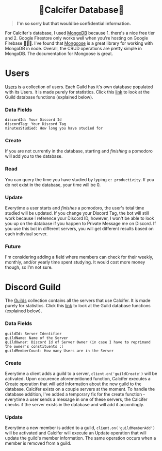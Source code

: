 <h1 align="center">💾Calcifer Database💾</h1>

>**I'm so sorry but that would be confidential information.**

For Calcifer's database, I used <a href="https://www.mongodb.com/">MongoDB</a> because 1. there's a nice free tier and 2. Google Firestore only works well when you're hosting on Google Firebase 💢😠💢. I've found that <a href=https://mongoosejs.com/>Mongoose</a> is a great library for working with MongoDB in node. Overall, the CRUD operations are pretty simple in MongoDB. The documentation for Mongoose is great.

<h1>Users</h1>
<p><a href="https://github.com/andreidimaano/Calcifer/blob/database/src/database/models/User.ts">Users</a> is a collection of users. Each Guild has it's own database populated with its Users. It is made purely for statistics. Click this <a href="https://github.com/andreidimaano/Calcifer/blob/database/src/database/resolvers/GuildResolver.ts">link</a> to look at the Guild database functions (explained below).</p>

<h3>Data Fields</h3>

`discordId: Your Discord Id`<br />
`discordTag: Your Discord Tag`<br />
`minutesStudied: How long you have studied for`<br />

<h3>Create</h3>

If you are not currently in the database, starting and *finishing* a pomodoro will add you to the database.

<h3>Read</h3>

You can query the time you have studied by typing ```c: productivity```. If you do not exist in the database, your time will be 0.

<h3>Update</h3>

Everytime a user starts and *finishes* a pomodoro, the user's total time studied will be updated. If you change your Discord Tag, the bot will still work because I reference your Discord ID, however, I won't be able to look you up on the database if you happen to Private Message me on Discord. If you use this bot in different servers, you will get different results based on each indiviual server.

<h3>Future</h3>

I'm considering adding a field where members can check for their weekly, monthly, and/or yearly time spent studying. It would cost more money though, so I'm not sure.

<h1>Discord Guild</h1>

<p> The <a href="https://github.com/andreidimaano/Calcifer/blob/database/src/database/models/DiscordGuild.ts">Guilds</a> collection contains all the servers that use Calcifer. It is made purely for statistics. Click this <a href="https://github.com/andreidimaano/Calcifer/blob/database/src/database/resolvers/UserResolver.ts">link</a> to look at the Guild database functions (explained below).</p></p>

<h3>Data Fields</h3>

`guildId: Server Identifier`<br />
`guildName: Name of the Server`<br />
`guildOwner: Discord Id of Server Owner (in case I have to reprimand the owner's constituents :)`<br />
`guildMemberCount: How many Users are in the Server`<br />


<h3>Create</h3>

Everytime a client adds a guild to a server, ```client.on('guildCreate')``` will be activated. Upon occurence aforementioned function, Calcifer executes a Create operation that will add information about the new guild to the database. Calcifer exists on a couple servers at the moment. To handle the database addition, I've added a temporary fix for the create function - everytime a user sends a message in one of these servers, the Calcifer checks if the server exists in the database and will add it accordingly.

<h3>Update</h3>

Everytime a new member is added to a guild, ```client.on('guildMemberAdd')``` will be activated and Calcifer will execute an Update operation that will update the guild's member information. The same operation occurs when a member is removed from a guild.
